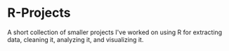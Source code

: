 # R-Projects
A short collection of smaller projects I've worked on using R for extracting data, cleaning it, analyzing it, and visualizing it.
